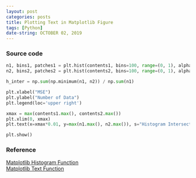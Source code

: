 ```yaml
---
layout: post
categories: posts
title: Plotting Text in Matplotlib Figure
tags: [Python]
date-string: OCTOBER 02, 2019
---
```


### Source code

``` python
n1, bins1, patches1 = plt.hist(contents1, bins=100, range=(0, 1), alpha=0.5, label='Normal')
n2, bins2, patches2 = plt.hist(contents2, bins=100, range=(0, 1), alpha=0.5, label='Abnormal')

h_inter = np.sum(np.minimum(n1, n2)) / np.sum(n1)

plt.xlabel("MSE")
plt.ylabel("Number of Data")
plt.legend(loc='upper right')

xmax = max(contents1.max(), contents2.max())
plt.xlim(0, xmax)
plt.text(x=xmax*0.01, y=max(n1.max(), n2.max()), s="Histogram Intersection: %.3f" %(h_inter))

plt.show()
```

### Reference
<a href="https://matplotlib.org/3.1.1/api/_as_gen/matplotlib.pyplot.hist.html">Matplotlib Histogram Function</a><br>
<a href="https://matplotlib.org/3.1.1/api/_as_gen/matplotlib.pyplot.text.html">Matplotlib Text Function</a>
